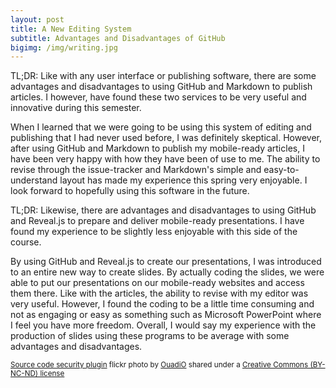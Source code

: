 ```yaml
---
layout: post
title: A New Editing System
subtitle: Advantages and Disadvantages of GitHub
bigimg: /img/writing.jpg
---
```

TL;DR: Like with any user interface or publishing software, there are some advantages and disadvantages to using GitHub and Markdown to publish articles. I however, have found these two services to be very useful and innovative during this semester.

When I learned that we were going to be using this system of editing and publishing that I had never used before, I was definitely skeptical. However, after using GitHub and Markdown to publish my mobile-ready articles, I have been very happy with how they have been of use to me. The ability to revise through the issue-tracker and Markdown's simple and easy-to-understand layout has made my experience this spring very enjoyable. I look forward to hopefully using this software in the future.

TL;DR: Likewise, there are advantages and disadvantages to using GitHub and Reveal.js to prepare and deliver mobile-ready presentations. I have found my experience to be slightly less enjoyable with this side of the course.

By using GitHub and Reveal.js to create our presentations, I was introduced to an entire new way to create slides. By actually coding the slides, we were able to put our presentations on our mobile-ready websites and access them there. Like with the articles, the ability to revise with my editor was very useful. However, I found the coding to be a little time consuming and not as engaging or easy as something such as Microsoft PowerPoint where I feel you have more freedom. Overall, I would say my experience with the production of slides using these programs to be average with some advantages and disadvantages.

<small> <a title="Writing" href="https://flickr.com/photos/ouadio/13912113717">Source code security plugin</a> flickr photo by <a href="https://flickr.com/people/ouadio">OuadiO</a> shared under a <a href="https://creativecommons.org/licenses/by-nc-nd/2.0/">Creative Commons (BY-NC-ND) license</a> </small>
